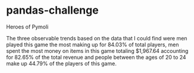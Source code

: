 # pandas-challenge


Heroes of Pymoli



The three observable trends based on the data that I could find were men played this game the most making up for 84.03% of total players, men spent the most money on items in this game totaling $1,967.64 accounting for 82.65% of the total revenue and people between the ages of 20 to 24 make up 44.79% of the players of this game.